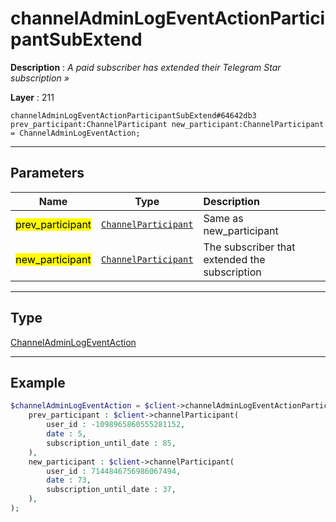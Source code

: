 # channelAdminLogEventActionParticipantSubExtend

**Description** : *A paid subscriber has extended their Telegram Star subscription »*

**Layer** : 211

```tl
channelAdminLogEventActionParticipantSubExtend#64642db3 prev_participant:ChannelParticipant new_participant:ChannelParticipant = ChannelAdminLogEventAction;
```

---

## Parameters

| Name | Type | Description |
| :---: | :---: | :--- |
| <mark>prev_participant</mark> | [`ChannelParticipant`](type/ChannelParticipant) | Same as new_participant |
| <mark>new_participant</mark> | [`ChannelParticipant`](type/ChannelParticipant) | The subscriber that extended the subscription |

---

## Type

[ChannelAdminLogEventAction](type/ChannelAdminLogEventAction)

---

## Example

```php
$channelAdminLogEventAction = $client->channelAdminLogEventActionParticipantSubExtend(
	prev_participant : $client->channelParticipant(
		user_id : -1098965860555281152,
		date : 5,
		subscription_until_date : 85,
	),
	new_participant : $client->channelParticipant(
		user_id : 7144846756986067494,
		date : 73,
		subscription_until_date : 37,
	),
);
```